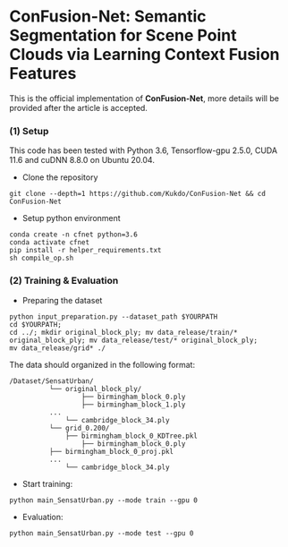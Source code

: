 # ConFusion-Net: Semantic Segmentation for Scene Point Clouds via Learning Context Fusion Features

This is the official implementation of **ConFusion-Net**, more details will be provided after the article is accepted. 
 


	
### (1) Setup
This code has been tested with Python 3.6, Tensorflow-gpu 2.5.0, CUDA 11.6 and cuDNN 8.8.0 on Ubuntu 20.04.
 
- Clone the repository 
```
git clone --depth=1 https://github.com/Kukdo/ConFusion-Net && cd ConFusion-Net
```
- Setup python environment
```
conda create -n cfnet python=3.6
conda activate cfnet
pip install -r helper_requirements.txt
sh compile_op.sh
```

### (2) Training & Evaluation
- Preparing the dataset
```
python input_preparation.py --dataset_path $YOURPATH
cd $YOURPATH; 
cd ../; mkdir original_block_ply; mv data_release/train/* original_block_ply; mv data_release/test/* original_block_ply;
mv data_release/grid* ./
```
The data should organized in the following format:
```
/Dataset/SensatUrban/
          └── original_block_ply/
                  ├── birmingham_block_0.ply
                  ├── birmingham_block_1.ply 
		  ...
	    	  └── cambridge_block_34.ply 
          └── grid_0.200/
	     	  ├── birmingham_block_0_KDTree.pkl
                  ├── birmingham_block_0.ply
		  ├── birmingham_block_0_proj.pkl 
		  ...
	    	  └── cambridge_block_34.ply 
```

- Start training: 
```
python main_SensatUrban.py --mode train --gpu 0 
```
- Evaluation:
```
python main_SensatUrban.py --mode test --gpu 0 

